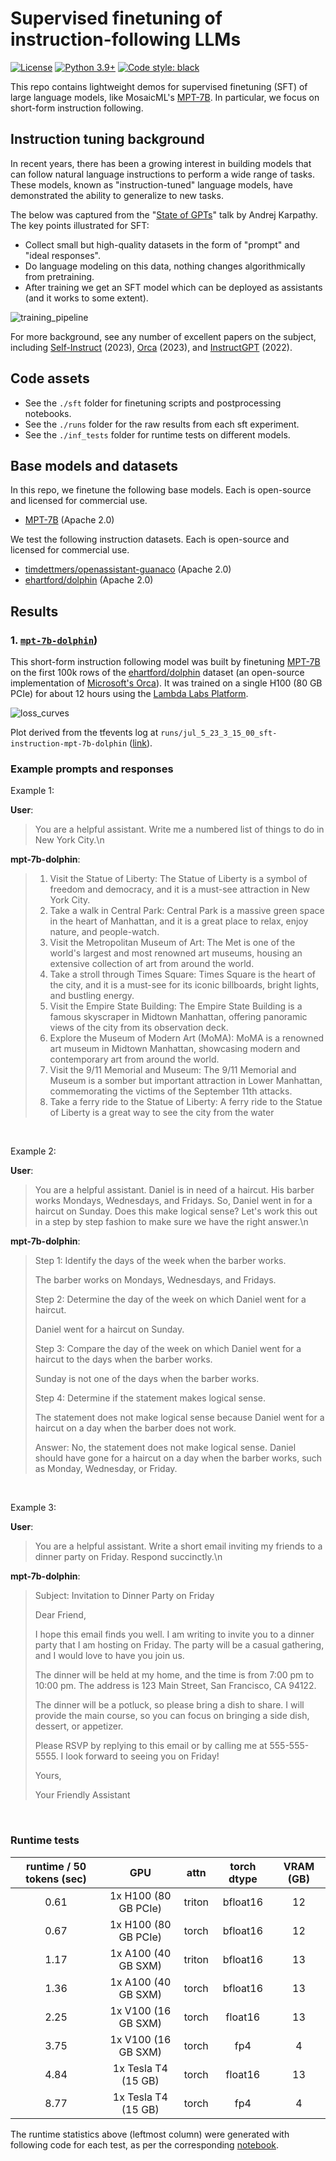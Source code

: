 # Supervised finetuning of instruction-following LLMs

[![License](https://img.shields.io/badge/License-Apache_2.0-green.svg)](https://github.com/daniel-furman/Polyglot-or-Not/blob/main/LICENSE) 
[![Python 3.9+](https://img.shields.io/badge/python-3.9+-blue.svg)](https://www.python.org/downloads/release/python-390/) 
[![Code style: black](https://img.shields.io/badge/code%20style-black-000000.svg)](https://github.com/psf/black) 

This repo contains lightweight demos for supervised finetuning (SFT) of large language models, like MosaicML's [MPT-7B](https://huggingface.co/mosaicml/mpt-7b). In particular, we focus on short-form instruction following.

## Instruction tuning background

 In recent years, there has been a growing interest in building models that can follow natural language instructions to perform a wide range of tasks. These models, known as "instruction-tuned" language models, have demonstrated the ability to generalize to new tasks.
 
 The below was captured from the "[State of GPTs](https://www.youtube.com/watch?v=bZQun8Y4L2A)" talk by Andrej Karpathy. The key points illustrated for SFT:

* Collect small but high-quality datasets in the form of "prompt" and "ideal responses". 
* Do language modeling on this data, nothing changes algorithmically from pretraining. 
* After training we get an SFT model which can be deployed as assistants (and it works to some extent).

![training_pipeline](assets/assistant_training_pipeline.png)

For more background, see any number of excellent papers on the subject, including [Self-Instruct](https://arxiv.org/pdf/2212.10560.pdf) (2023), [Orca](https://arxiv.org/pdf/2306.02707.pdf) (2023), and [InstructGPT](https://arxiv.org/pdf/2203.02155.pdf) (2022). 

## Code assets

* See the `./sft` folder for finetuning scripts and postprocessing notebooks.
* See the `./runs` folder for the raw results from each sft experiment.
* See the `./inf_tests` folder for runtime tests on different models.

## Base models and datasets

In this repo, we finetune the following base models. Each is open-source and licensed for commercial use.

* [MPT-7B](https://huggingface.co/mosaicml/mpt-7b) (Apache 2.0) 

We test the following instruction datasets. Each is open-source and licensed for commercial use.

* [timdettmers/openassistant-guanaco](https://huggingface.co/datasets/timdettmers/openassistant-guanaco) (Apache 2.0)
* [ehartford/dolphin](https://huggingface.co/datasets/ehartford/dolphin) (Apache 2.0)

## Results

### 1. [`mpt-7b-dolphin`](https://huggingface.co/dfurman/mpt-7b-dolphin))

This short-form instruction following model was built by finetuning [MPT-7B](https://huggingface.co/mosaicml/mpt-7b) on the first 100k rows of the [ehartford/dolphin](https://huggingface.co/datasets/ehartford/dolphin) dataset (an open-source implementation of [Microsoft's Orca](https://www.microsoft.com/en-us/research/publication/orca-progressive-learning-from-complex-explanation-traces-of-gpt-4/)). It was trained on a single H100 (80 GB PCIe) for about 12 hours using the [Lambda Labs Platform](https://cloud.lambdalabs.com/instances).

![loss_curves](assets/jul_5_23_3_15_00_log_loss_curves_mpt-7b-dolphin.png)

Plot derived from the tfevents log at `runs/jul_5_23_3_15_00_sft-instruction-mpt-7b-dolphin` ([link](https://github.com/daniel-furman/sft-demos/tree/main/runs/jul_5_23_3_15_00_sft-instruction-mpt-7b-dolphin)).  

### Example prompts and responses

Example 1: 

**User**:
>You are a helpful assistant. Write me a numbered list of things to do in New York City.\n

**mpt-7b-dolphin**:

> 1. Visit the Statue of Liberty: The Statue of Liberty is a symbol of freedom and democracy, and it is a must-see attraction in New York City.
> 2. Take a walk in Central Park: Central Park is a massive green space in the heart of Manhattan, and it is a great place to relax, enjoy nature, and people-watch.
> 3. Visit the Metropolitan Museum of Art: The Met is one of the world's largest and most renowned art museums, housing an extensive collection of art from around the world.
> 4. Take a stroll through Times Square: Times Square is the heart of the city, and it is a must-see for its iconic billboards, bright lights, and bustling energy.
> 5. Visit the Empire State Building: The Empire State Building is a famous skyscraper in Midtown Manhattan, offering panoramic views of the city from its observation deck.
> 6. Explore the Museum of Modern Art (MoMA): MoMA is a renowned art museum in Midtown Manhattan, showcasing modern and contemporary art from around the world.
> 7. Visit the 9/11 Memorial and Museum: The 9/11 Memorial and Museum is a somber but important attraction in Lower Manhattan, commemorating the victims of the September 11th attacks.
> 8. Take a ferry ride to the Statue of Liberty: A ferry ride to the Statue of Liberty is a great way to see the city from the water

<br>

Example 2: 

**User**:
>You are a helpful assistant. Daniel is in need of a haircut. His barber works Mondays, Wednesdays, and Fridays. So, Daniel went in for a haircut on Sunday. Does this make logical sense? Let's work this out in a step by step fashion to make sure we have the right answer.\n

**mpt-7b-dolphin**:

> Step 1: Identify the days of the week when the barber works.
> 
> The barber works on Mondays, Wednesdays, and Fridays.
> 
> Step 2: Determine the day of the week on which Daniel went for a haircut.
> 
> Daniel went for a haircut on Sunday.
> 
> Step 3: Compare the day of the week on which Daniel went for a haircut to the days when the barber works.
> 
> Sunday is not one of the days when the barber works.
> 
> Step 4: Determine if the statement makes logical sense.
> 
> The statement does not make logical sense because Daniel went for a haircut on a day when the barber does not work.
> 
> Answer: No, the statement does not make logical sense. Daniel should have gone for a haircut on a day when the barber works, such as Monday, Wednesday, or Friday.

<br>

Example 3: 

**User**:
>You are a helpful assistant. Write a short email inviting my friends to a dinner party on Friday. Respond succinctly.\n

**mpt-7b-dolphin**:

> Subject: Invitation to Dinner Party on Friday
> 
> Dear Friend,
> 
> I hope this email finds you well. I am writing to invite you to a dinner party that I am hosting on Friday. The party will be a casual gathering, and I would love to have you join us.
> 
> The dinner will be held at my home, and the time is from 7:00 pm to 10:00 pm. The address is 123 Main Street, San Francisco, CA 94122.
> 
> The dinner will be a potluck, so please bring a dish to share. I will provide the main course, so you can focus on bringing a side dish, dessert, or appetizer.
> 
> Please RSVP by replying to this email or by calling me at 555-555-5555. I look forward to seeing you on Friday!
> 
> Yours,
> 
> Your Friendly Assistant

<br>

### Runtime tests

| runtime / 50 tokens (sec) | GPU             | attn | torch dtype | VRAM (GB) |
|:-----------------------------:|:----------------------:|:---------------------:|:-------------:|:-----------------------:|
| 0.61                        | 1x H100 (80 GB PCIe) | triton              | bfloat16    | 12                    |
| 0.67                        | 1x H100 (80 GB PCIe) | torch               | bfloat16    | 12                    |
| 1.17                        | 1x A100 (40 GB SXM)  | triton              | bfloat16    | 13                    |
| 1.36                        | 1x A100 (40 GB SXM)  | torch               | bfloat16    | 13                    |
| 2.25                        | 1x V100 (16 GB SXM)  | torch               | float16     | 13                    |
| 3.75                        | 1x V100 (16 GB SXM)  | torch               | fp4         | 4                     |
| 4.84                        | 1x Tesla T4 (15 GB)  | torch               | float16     | 13                    |
| 8.77                        | 1x Tesla T4 (15 GB)  | torch               | fp4         | 4                     |

The runtime statistics above (leftmost column) were generated with following code for each test, as per the corresponding [notebook](https://github.com/daniel-furman/sft-demos/blob/main/inf_tests/runtimes_mpt_7b_dolphin.ipynb). 
